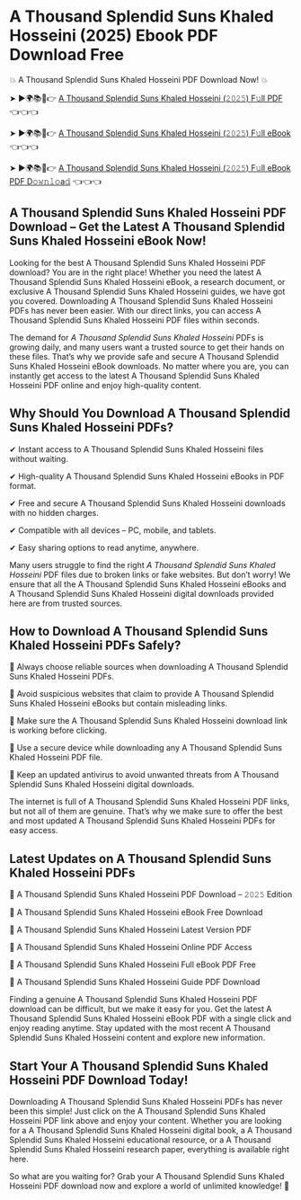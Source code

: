 # A Thousand Splendid Suns Khaled Hosseini (2025) Ebook PDF Download Free

💥 A Thousand Splendid Suns Khaled Hosseini PDF Download Now! 💥

➤ ►🌍📚📱👉 [A Thousand Splendid Suns Khaled Hosseini (𝟸𝟶𝟸𝟻) F𝚞ll PDF](https://getpdf.xyz/a-thousand-splendid-suns-khaled-hosseini) 👈👈👈


➤ ►🌍📚📱👉 [A Thousand Splendid Suns Khaled Hosseini (𝟸𝟶𝟸𝟻) F𝚞ll eBook](https://getpdf.xyz/a-thousand-splendid-suns-khaled-hosseini) 👈👈👈


➤ ►🌍📚📱👉 [A Thousand Splendid Suns Khaled Hosseini (𝟸𝟶𝟸𝟻) F𝚞ll eBook PDF D𝚘𝚠𝚗𝚕𝚘a𝚍](https://getpdf.xyz/a-thousand-splendid-suns-khaled-hosseini) 👈👈👈


## A Thousand Splendid Suns Khaled Hosseini PDF Download – Get the Latest A Thousand Splendid Suns Khaled Hosseini eBook Now!

Looking for the best A Thousand Splendid Suns Khaled Hosseini PDF download? You are in the right place! Whether you need the latest A Thousand Splendid Suns Khaled Hosseini eBook, a research document, or exclusive A Thousand Splendid Suns Khaled Hosseini guides, we have got you covered. Downloading A Thousand Splendid Suns Khaled Hosseini PDFs has never been easier. With our direct links, you can access A Thousand Splendid Suns Khaled Hosseini PDF files within seconds.

The demand for *A Thousand Splendid Suns Khaled Hosseini* PDFs is growing daily, and many users want a trusted source to get their hands on these files. That’s why we provide safe and secure A Thousand Splendid Suns Khaled Hosseini eBook downloads. No matter where you are, you can instantly get access to the latest A Thousand Splendid Suns Khaled Hosseini PDF online and enjoy high-quality content.

## Why Should You Download A Thousand Splendid Suns Khaled Hosseini PDFs?

✔ Instant access to A Thousand Splendid Suns Khaled Hosseini files without waiting.

✔ High-quality A Thousand Splendid Suns Khaled Hosseini eBooks in PDF format.

✔ Free and secure A Thousand Splendid Suns Khaled Hosseini downloads with no hidden charges.

✔ Compatible with all devices – PC, mobile, and tablets.

✔ Easy sharing options to read anytime, anywhere.

Many users struggle to find the right *A Thousand Splendid Suns Khaled Hosseini* PDF files due to broken links or fake websites. But don’t worry! We ensure that all the A Thousand Splendid Suns Khaled Hosseini eBooks and A Thousand Splendid Suns Khaled Hosseini digital downloads provided here are from trusted sources.

## How to Download A Thousand Splendid Suns Khaled Hosseini PDFs Safely?

📌 Always choose reliable sources when downloading A Thousand Splendid Suns Khaled Hosseini PDFs.

📌 Avoid suspicious websites that claim to provide A Thousand Splendid Suns Khaled Hosseini eBooks but contain misleading links.

📌 Make sure the A Thousand Splendid Suns Khaled Hosseini download link is working before clicking.

📌 Use a secure device while downloading any A Thousand Splendid Suns Khaled Hosseini PDF file.

📌 Keep an updated antivirus to avoid unwanted threats from A Thousand Splendid Suns Khaled Hosseini digital downloads.

The internet is full of A Thousand Splendid Suns Khaled Hosseini PDF links, but not all of them are genuine. That’s why we make sure to offer the best and most updated A Thousand Splendid Suns Khaled Hosseini PDFs for easy access.

## Latest Updates on A Thousand Splendid Suns Khaled Hosseini PDFs

🔹 A Thousand Splendid Suns Khaled Hosseini PDF Download – 𝟸𝟶𝟸𝟻 Edition

🔹 A Thousand Splendid Suns Khaled Hosseini eBook Free Download

🔹 A Thousand Splendid Suns Khaled Hosseini Latest Version PDF

🔹 A Thousand Splendid Suns Khaled Hosseini Online PDF Access

🔹 A Thousand Splendid Suns Khaled Hosseini Full eBook PDF Free

🔹 A Thousand Splendid Suns Khaled Hosseini Guide PDF Download

Finding a genuine A Thousand Splendid Suns Khaled Hosseini PDF download can be difficult, but we make it easy for you. Get the latest A Thousand Splendid Suns Khaled Hosseini eBook PDF with a single click and enjoy reading anytime. Stay updated with the most recent A Thousand Splendid Suns Khaled Hosseini content and explore new information.

## Start Your A Thousand Splendid Suns Khaled Hosseini PDF Download Today!

Downloading A Thousand Splendid Suns Khaled Hosseini PDFs has never been this simple! Just click on the A Thousand Splendid Suns Khaled Hosseini PDF link above and enjoy your content. Whether you are looking for a A Thousand Splendid Suns Khaled Hosseini digital book, a A Thousand Splendid Suns Khaled Hosseini educational resource, or a A Thousand Splendid Suns Khaled Hosseini research paper, everything is available right here.

So what are you waiting for? Grab your A Thousand Splendid Suns Khaled Hosseini PDF download now and explore a world of unlimited knowledge! 🚀